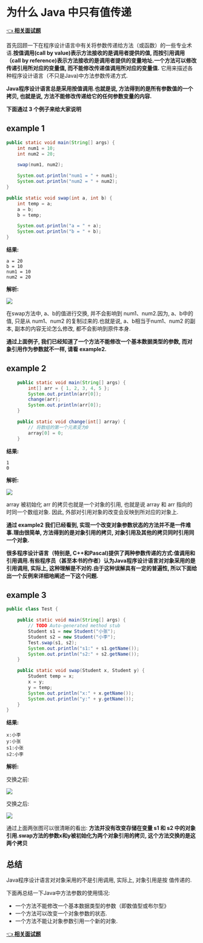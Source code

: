 # 为什么 Java 中只有值传递

[👈 **相关面试题**](./README.md#_13-👉-为什么-java-中只有值传递)

首先回顾一下在程序设计语言中有关将参数传递给方法（或函数）的一些专业术语.**按值调用(call by value)表示方法接收的是调用者提供的值, 而按引用调用（call by reference)表示方法接收的是调用者提供的变量地址.一个方法可以修改传递引用所对应的变量值, 而不能修改传递值调用所对应的变量值.**  它用来描述各种程序设计语言（不只是Java)中方法参数传递方式.

**Java程序设计语言总是采用按值调用.也就是说, 方法得到的是所有参数值的一个拷贝, 也就是说, 方法不能修改传递给它的任何参数变量的内容.**

**下面通过 3 个例子来给大家说明**

## example 1 


```java
public static void main(String[] args) {
    int num1 = 10;
    int num2 = 20;

    swap(num1, num2);

    System.out.println("num1 = " + num1);
    System.out.println("num2 = " + num2);
}

public static void swap(int a, int b) {
    int temp = a;
    a = b;
    b = temp;

    System.out.println("a = " + a);
    System.out.println("b = " + b);
}
```

**结果:**

```
a = 20
b = 10
num1 = 10
num2 = 20
```

**解析:**

![](./imgs/e0d78d4e.png)

在swap方法中, a、b的值进行交换, 并不会影响到 num1、num2.因为, a、b中的值, 只是从 num1、num2 的复制过来的.也就是说, a、b相当于num1、num2 的副本, 副本的内容无论怎么修改, 都不会影响到原件本身.

**通过上面例子, 我们已经知道了一个方法不能修改一个基本数据类型的参数, 而对象引用作为参数就不一样, 请看 example2.**


## example 2

```java
	public static void main(String[] args) {
		int[] arr = { 1, 2, 3, 4, 5 };
		System.out.println(arr[0]);
		change(arr);
		System.out.println(arr[0]);
	}

	public static void change(int[] array) {
		// 将数组的第一个元素变为0
		array[0] = 0;
	}
```

**结果:**

```
1
0
```

**解析:**

![](./imgs/62dacd38.png)

array 被初始化 arr 的拷贝也就是一个对象的引用, 也就是说 array 和 arr 指向的时同一个数组对象. 因此, 外部对引用对象的改变会反映到所对应的对象上.


**通过 example2 我们已经看到, 实现一个改变对象参数状态的方法并不是一件难事.理由很简单, 方法得到的是对象引用的拷贝, 对象引用及其他的拷贝同时引用同一个对象.**

**很多程序设计语言（特别是, C++和Pascal)提供了两种参数传递的方式:值调用和引用调用.有些程序员（甚至本书的作者）认为Java程序设计语言对对象采用的是引用调用, 实际上, 这种理解是不对的.由于这种误解具有一定的普遍性, 所以下面给出一个反例来详细地阐述一下这个问题.**


## example 3

```java
public class Test {

	public static void main(String[] args) {
		// TODO Auto-generated method stub
		Student s1 = new Student("小张");
		Student s2 = new Student("小李");
		Test.swap(s1, s2);
		System.out.println("s1:" + s1.getName());
		System.out.println("s2:" + s2.getName());
	}

	public static void swap(Student x, Student y) {
		Student temp = x;
		x = y;
		y = temp;
		System.out.println("x:" + x.getName());
		System.out.println("y:" + y.getName());
	}
}
```

**结果:**

```
x:小李
y:小张
s1:小张
s2:小李
```

**解析:**

交换之前:

![](./imgs/96a79f48.png)

交换之后:

![](./imgs/a53807a3.png)

通过上面两张图可以很清晰的看出: **方法并没有改变存储在变量 s1 和 s2 中的对象引用.swap方法的参数x和y被初始化为两个对象引用的拷贝, 这个方法交换的是这两个拷贝**

## 总结

Java程序设计语言对对象采用的不是引用调用, 实际上, 对象引用是按
值传递的.

下面再总结一下Java中方法参数的使用情况:

- 一个方法不能修改一个基本数据类型的参数（即数值型或布尔型》
- 一个方法可以改变一个对象参数的状态.
- 一个方法不能让对象参数引用一个新的对象.

[👈 **相关面试题**](./README.md#_13-👉-为什么-java-中只有值传递)